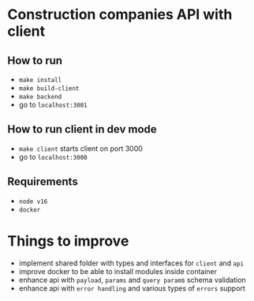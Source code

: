 # Construction companies API with client

## How to run

- `make install`
- `make build-client`
- `make backend`
- go to `localhost:3001`

## How to run client in dev mode

- `make client` starts client on port 3000
- go to `localhost:3000`

## Requirements

- `node v16`
- `docker`

# Things to improve

- implement shared folder with types and interfaces for `client` and `api`
- improve docker to be able to install modules inside container
- enhance api with `payload`, `params` and `query param`s schema validation
- enhance api with `error handling` and various types of `errors` support
